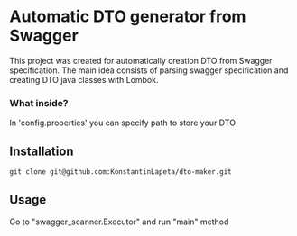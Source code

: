 # Automatic DTO generator from Swagger

This project was created for automatically creation DTO 
from Swagger specification. The main idea consists of parsing swagger
specification and creating DTO java classes with Lombok.

### What inside?
In 'config.properties' you can specify path to store your DTO

## Installation
```markdown
git clone git@github.com:KonstantinLapeta/dto-maker.git
```
## Usage

Go to "swagger_scanner.Executor" and run "main" method
